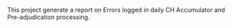 This project generate a report on Errors logged in daily CH Accumulator and Pre-adjudication processing.
